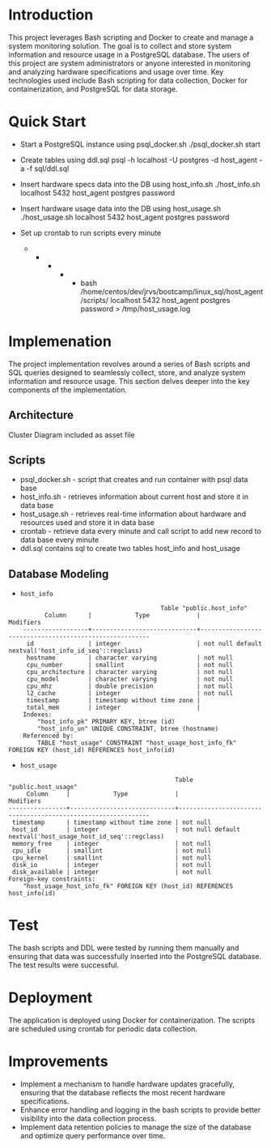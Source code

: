 # Introduction

This project leverages Bash scripting and Docker to create and manage a system monitoring solution. The goal is to collect and store system information and resource usage in a PostgreSQL database. The users of this project are system administrators or anyone interested in monitoring and analyzing hardware specifications and usage over time. Key technologies used include Bash scripting for data collection, Docker for containerization, and PostgreSQL for data storage.

# Quick Start

- Start a PostgreSQL instance using psql_docker.sh
  ./psql_docker.sh start

- Create tables using ddl.sql
  psql -h localhost -U postgres -d host_agent -a -f sql/ddl.sql

- Insert hardware specs data into the DB using host_info.sh
  ./host_info.sh localhost 5432 host_agent postgres password

- Insert hardware usage data into the DB using host_usage.sh
  ./host_usage.sh localhost 5432 host_agent postgres password

- Set up crontab to run scripts every minute
    * * * * * bash /home/centos/dev/jrvs/bootcamp/linux_sql/host_agent/scripts/ localhost 5432 host_agent postgres password > /tmp/host_usage.log


# Implemenation

The project implementation revolves around a series of Bash scripts and SQL queries designed to seamlessly collect, store, and analyze system information and resource usage. This section delves deeper into the key components of the implementation.


## Architecture
Cluster Diagram included as asset file


## Scripts
- psql_docker.sh - script that creates and run container with psql data base
- host_info.sh - retrieves information about current host and store it in data base
- host_usage.sh - retrieves real-time information about hardware and resources used and store it in data base
- crontab - retrieve data every minute and call script to add new record to data base every minute
- ddl.sql contains sql to create two tables host_info and host_usage

## Database Modeling

- `host_info`
```
                                          Table "public.host_info"
          Column      |            Type             |                       Modifiers                        
    ------------------+-----------------------------+--------------------------------------------------------
     id               | integer                     | not null default nextval('host_info_id_seq'::regclass)
     hostname         | character varying           | not null
     cpu_number       | smallint                    | not null
     cpu_architecture | character varying           | not null
     cpu_model        | character varying           | not null
     cpu_mhz          | double precision            | not null
     l2_cache         | integer                     | not null
     timestamp        | timestamp without time zone | 
     total_mem        | integer                     | 
    Indexes:
        "host_info_pk" PRIMARY KEY, btree (id)
        "host_info_un" UNIQUE CONSTRAINT, btree (hostname)
    Referenced by:
        TABLE "host_usage" CONSTRAINT "host_usage_host_info_fk" FOREIGN KEY (host_id) REFERENCES host_info(id)
```  
- `host_usage`

```
                                              Table "public.host_usage"
     Column     |            Type             |                          Modifiers                           
----------------+-----------------------------+--------------------------------------------------------------
 timestamp      | timestamp without time zone | not null
 host_id        | integer                     | not null default nextval('host_usage_host_id_seq'::regclass)
 memory_free    | integer                     | not null
 cpu_idle       | smallint                    | not null
 cpu_kernel     | smallint                    | not null
 disk_io        | integer                     | not null
 disk_available | integer                     | not null
Foreign-key constraints:
    "host_usage_host_info_fk" FOREIGN KEY (host_id) REFERENCES host_info(id)
```

# Test

The bash scripts and DDL were tested by running them manually and ensuring that data was successfully inserted into the PostgreSQL database. The test results were successful.

# Deployment

The application is deployed using Docker for containerization. The scripts are scheduled using crontab for periodic data collection.

# Improvements

- Implement a mechanism to handle hardware updates gracefully, ensuring that the database reflects the most recent hardware specifications.
- Enhance error handling and logging in the bash scripts to provide better visibility into the data collection process.
- Implement data retention policies to manage the size of the database and optimize query performance over time.
